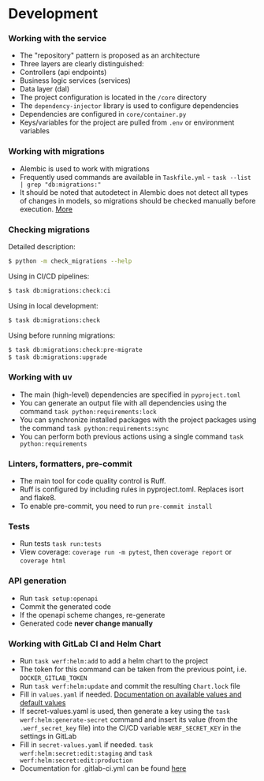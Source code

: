 # Development

### Working with the service
* The "repository" pattern is proposed as an architecture
* Three layers are clearly distinguished:
* Controllers (api endpoints)
* Business logic services (services)
* Data layer (dal)
* The project configuration is located in the `/core` directory
* The `dependency-injector` library is used to configure dependencies
* Dependencies are configured in `core/container.py`
* Keys/variables for the project are pulled from `.env` or environment variables

### Working with migrations
* Alembic is used to work with migrations
* Frequently used commands are available in `Taskfile.yml` - `task --list | grep "db:migrations:"`
* It should be noted that autodetect in Alembic does not detect all types of changes in models, so migrations should be checked manually before execution. [More](https://alembic.sqlalchemy.org/en/latest/autogenerate.html#what-does-autogenerate-detect-and-what-does-it-not-detect)

### Checking migrations
Detailed description:
```bash
$ python -m check_migrations --help
```
Using in CI/CD pipelines:
```bash
$ task db:migrations:check:ci
```
Using in local development:
```bash
$ task db:migrations:check
```
Using before running migrations:
```bash
$ task db:migrations:check:pre-migrate
$ task db:migrations:upgrade
```

### Working with uv
* The main (high-level) dependencies are specified in `pyproject.toml`
* You can generate an output file with all dependencies using the command `task python:requirements:lock`
* You can synchronize installed packages with the project packages using the command `task python:requirements:sync`
* You can perform both previous actions using a single command `task python:requirements`

### Linters, formatters, pre-commit
* The main tool for code quality control is Ruff.
* Ruff is configured by including rules in pyproject.toml. Replaces isort and flake8.
* To enable pre-commit, you need to run `pre-commit install`

### Tests
* Run tests `task run:tests`
* View coverage: `coverage run -m pytest`, then `coverage report` or `coverage html`

### API generation
* Run `task setup:openapi`
* Commit the generated code
* If the openapi scheme changes, re-generate
* Generated code **never change manually**

### Working with GitLab CI and Helm Chart
* Run `task werf:helm:add` to add a helm chart to the project
* The token for this command can be taken from the previous point, i.e. `DOCKER_GITLAB_TOKEN`
* Run `task werf:helm:update` and commit the resulting `Chart.lock` file
* Fill in `values.yaml` if needed. [Documentation on available values ​​and default values](https://gitlab.tripster.ru/experience/helm-tripster-app)
* If secret-values.yaml is used, then generate a key using the `task werf:helm:generate-secret` command and insert its value (from the `.werf_secret_key` file) into the CI/CD variable `WERF_SECRET_KEY` in the settings in GitLab
* Fill in `secret-values.yaml` if needed. `task werf:helm:secret:edit:staging` and `task werf:helm:secret:edit:production`
* Documentation for .gitlab-ci.yml can be found [here](https://gitlab.tripster.ru/experience/ci-templates/-/blob/main/README.md)
